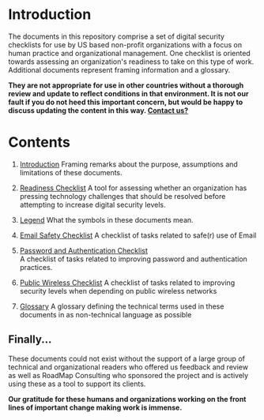 
# Introduction  
The documents in this repository comprise a set of digital security checklists for use by US based non-profit organizations with a focus on human practice and organizational management. One checklist is oriented towards assessing an organization's readiness to take on this type of work. Additional documents represent framing information and a glossary.  

**They are not appropriate for use in other countries without a thorough review and update to reflect conditions in that environment. It is not our fault if you do not heed this important concern, but would be happy to discuss updating the content in this way. [Contact us?]("https://iecology.org/contact")**


# Contents
1. [Introduction](1_checklist_introduction.md)
Framing remarks about the purpose, assumptions and limitations of these documents.  

2. [Readiness Checklist](2_readiness_checklist.md)
A tool for assessing whether an organization has pressing technology challenges that should be resolved before attempting to increase digital security levels.

3. [Legend](3_legend.md)
What the symbols in these documents mean.

4. [Email Safety Checklist](4_email_safety_checklist.md)
A checklist of tasks related to safe(r) use of Email

5. [Password and Authentication Checklist](5_authentication_checklist.md)  
A checklist of tasks related to improving password and authentication practices.

6. [Public Wireless Checklist](6_public_wireless_checklist.md)
A checklist of tasks related to improving security levels when depending on public wireless networks

7. [Glossary](7_glossary.md)
A glossary defining the technical terms used in these documents in as non-technical language as possible

## Finally...
These documents could not exist without the support of a large group of technical and organizational readers who offered us feedback and review as well as RoadMap Consulting who sponsored the project and is actively using these as a tool to support its clients.

**Our gratitude for these humans and organizations working on the front lines of important change making work is immense.**

